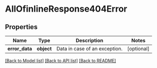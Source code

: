 # AllOfinlineResponse404Error

## Properties
Name | Type | Description | Notes
------------ | ------------- | ------------- | -------------
**error_data** | **object** | Data in case of an exception. | [optional] 

[[Back to Model list]](../../README.md#documentation-for-models) [[Back to API list]](../../README.md#documentation-for-api-endpoints) [[Back to README]](../../README.md)

